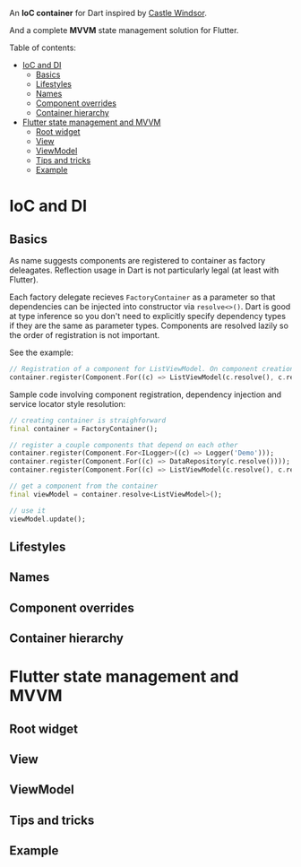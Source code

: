 An **IoC container** for Dart inspired by [Castle Windsor](https://github.com/castleproject/Windsor). 
 
And a complete **MVVM** state management solution for Flutter.

Table of contents:
- [IoC and DI](#ioc-and-di)
  - [Basics](#basics)
  - [Lifestyles](#lifestyles)
  - [Names](#names)
  - [Component overrides](#component-overrides)
  - [Container hierarchy](#container-hierarchy)
- [Flutter state management and MVVM](#flutter-state-management-and-mvvm)
  - [Root widget](#root-widget)
  - [View](#view)
  - [ViewModel](#viewmodel)
  - [Tips and tricks](#tips-and-tricks)
  - [Example](#example)

# IoC and DI
## Basics

As name suggests components are registered to container as factory deleagates. Reflection usage in Dart is not particularly legal (at least with Flutter). 

Each factory delegate recieves `FactoryContainer` as a parameter so that dependencies can be injected into constructor via `resolve<>()`. Dart is good at type inference so you don't need to explicitly specify dependency types if they are the same as parameter types. Components are resolved lazily so the order of registration is not important.

See the example:

```dart
// Registration of a component for ListViewModel. On component creation two dependencies of types that correspond with constructor params will be also resolved from the container.
container.register(Component.For((c) => ListViewModel(c.resolve(), c.resolve())));
```

Sample code involving component registration, dependency injection and service locator style resolution:

```dart
// creating container is straighforward
final container = FactoryContainer();

// register a couple components that depend on each other
container.register(Component.For<ILogger>((c) => Logger('Demo')));
container.register(Component.For((c) => DataRepository(c.resolve())));
container.register(Component.For((c) => ListViewModel(c.resolve(), c.resolve())));

// get a component from the container
final viewModel = container.resolve<ListViewModel>();

// use it
viewModel.update();
```
## Lifestyles
## Names
## Component overrides
## Container hierarchy
# Flutter state management and MVVM
## Root widget
## View
## ViewModel
## Tips and tricks
## Example